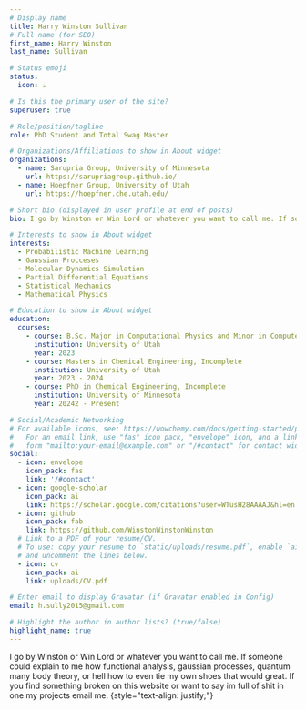 ```yaml
---
# Display name
title: Harry Winston Sullivan
# Full name (for SEO)
first_name: Harry Winston
last_name: Sullivan

# Status emoji
status:
  icon: ☕️

# Is this the primary user of the site?
superuser: true

# Role/position/tagline
role: PhD Student and Total Swag Master

# Organizations/Affiliations to show in About widget
organizations:
  - name: Sarupria Group, University of Minnesota
    url: https://sarupriagroup.github.io/
  - name: Hoepfner Group, University of Utah
    url: https://hoepfner.che.utah.edu/

# Short bio (displayed in user profile at end of posts)
bio: I go by Winston or Win Lord or whatever you want to call me. If someone could explain to me how functional analysis, gaussian processes, quantum many body theory, or hell how to even tie my own shoes that would great. 

# Interests to show in About widget
interests:
  - Probabilistic Machine Learning
  - Gaussian Procceses
  - Molecular Dynamics Simulation
  - Partial Differential Equations
  - Statistical Mechanics
  - Mathematical Physics

# Education to show in About widget
education:
  courses:
    - course: B.Sc. Major in Computational Physics and Minor in Computer Science
      institution: University of Utah
      year: 2023 
    - course: Masters in Chemical Engineering, Incomplete
      institution: University of Utah
      year: 2023 - 2024
    - course: PhD in Chemical Engineering, Incomplete
      institution: University of Minnesota
      year: 20242 - Present

# Social/Academic Networking
# For available icons, see: https://wowchemy.com/docs/getting-started/page-builder/#icons
#   For an email link, use "fas" icon pack, "envelope" icon, and a link in the
#   form "mailto:your-email@example.com" or "/#contact" for contact widget.
social:
  - icon: envelope
    icon_pack: fas
    link: '/#contact'
  - icon: google-scholar
    icon_pack: ai
    link: https://scholar.google.com/citations?user=WTusH28AAAAJ&hl=en
  - icon: github
    icon_pack: fab
    link: https://github.com/WinstonWinstonWinston
  # Link to a PDF of your resume/CV.
  # To use: copy your resume to `static/uploads/resume.pdf`, enable `ai` icons in `params.yaml`,
  # and uncomment the lines below.
  - icon: cv
    icon_pack: ai
    link: uploads/CV.pdf

# Enter email to display Gravatar (if Gravatar enabled in Config)
email: h.sully2015@gmail.com

# Highlight the author in author lists? (true/false)
highlight_name: true
---
```


I go by Winston or Win Lord or whatever you want to call me. If someone could explain to me how functional analysis, gaussian processes, quantum many body theory, or hell how to even tie my own shoes that would great. If you find something broken on this website or want to say im full of shit in one my projects email me.
{style="text-align: justify;"}
